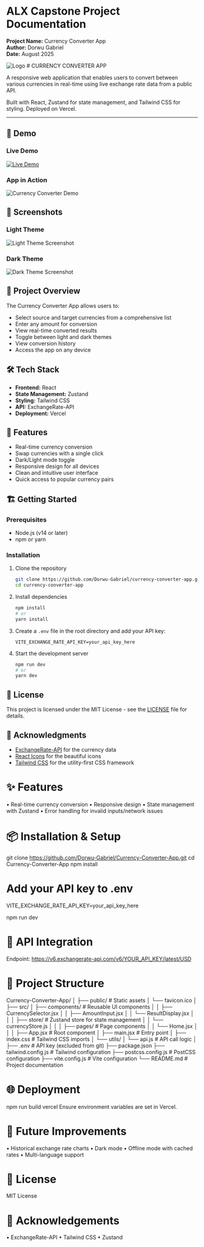 # ALX Capstone Project Documentation
**Project Name:** Currency Converter App  
**Author:** Dorwu Gabriel  
**Date:** August 2025

![Logo](./src/assets/logo.png) # CURRENCY CONVERTER APP 
  
  A responsive web application that enables users to convert between various currencies in real-time using live exchange rate data from a public API.
  
  Built with React, Zustand for state management, and Tailwind CSS for styling. Deployed on Vercel.


---

## 🎥 Demo

### Live Demo
[![Live Demo](https://img.shields.io/badge/View-Live%20Demo-green?style=for-the-badge)](https://your-vercel-app-url.vercel.app)

### App in Action
![Currency Converter Demo](./src/assets/CurrencyApp-Demo.gif)

## 📸 Screenshots

### Light Theme
![Light Theme Screenshot](./src/assets/CurrencyApp-Light-Theme.png)

### Dark Theme
![Dark Theme Screenshot](./src/assets/CurrencyApp-Dark-Theme.png)

## 📌 Project Overview
The Currency Converter App allows users to:
- Select source and target currencies from a comprehensive list
- Enter any amount for conversion
- View real-time converted results
- Toggle between light and dark themes
- View conversion history
- Access the app on any device

## 🛠 Tech Stack
- **Frontend:** React
- **State Management:** Zustand
- **Styling:** Tailwind CSS
- **API:** ExchangeRate-API
- **Deployment:** Vercel

## 🚀 Features
- Real-time currency conversion
- Swap currencies with a single click
- Dark/Light mode toggle
- Responsive design for all devices
- Clean and intuitive user interface
- Quick access to popular currency pairs

## 🏗️ Getting Started

### Prerequisites
- Node.js (v14 or later)
- npm or yarn

### Installation
1. Clone the repository
   ```bash
   git clone https://github.com/Dorwu-Gabriel/currency-converter-app.git
   cd currency-converter-app
   ```
2. Install dependencies
   ```bash
   npm install
   # or
   yarn install
   ```
3. Create a `.env` file in the root directory and add your API key:
   ```
   VITE_EXCHANGE_RATE_API_KEY=your_api_key_here
   ```
4. Start the development server
   ```bash
   npm run dev
   # or
   yarn dev
   ```

## 📝 License
This project is licensed under the MIT License - see the [LICENSE](LICENSE) file for details.

## 🙏 Acknowledgments
- [ExchangeRate-API](https://www.exchangerate-api.com/) for the currency data
- [React Icons](https://react-icons.github.io/react-icons/) for the beautiful icons
- [Tailwind CSS](https://tailwindcss.com/) for the utility-first CSS framework
# ✨ Features
•	Real-time currency conversion
•	Responsive design
•	State management with Zustand
•	Error handling for invalid inputs/network issues

# 📦 Installation & Setup
git clone https://github.com/Dorwu-Gabriel/Currency-Converter-App.git
cd Currency-Converter-App
npm install

# Add your API key to .env
VITE_EXCHANGE_RATE_API_KEY=your_api_key_here

npm run dev

# 🔗 API Integration
Endpoint:
https://v6.exchangerate-api.com/v6/YOUR_API_KEY/latest/USD

# 📂 Project Structure
Currency-Converter-App/
│
├── public/                 # Static assets
│   └── favicon.ico
│
├── src/
│   ├── components/         # Reusable UI components
│   │   ├── CurrencySelector.jsx
│   │   ├── AmountInput.jsx
│   │   └── ResultDisplay.jsx
│   │
│   ├── store/              # Zustand store for state management
│   │   └── currencyStore.js
│   │
│   ├── pages/              # Page components
│   │   └── Home.jsx
│   │
│   ├── App.jsx             # Root component
│   ├── main.jsx            # Entry point
│   ├── index.css           # Tailwind CSS imports
│   └── utils/
│       └── api.js          # API call logic
│
├── .env                    # API key (excluded from git)
├── package.json
├── tailwind.config.js      # Tailwind configuration
├── postcss.config.js       # PostCSS configuration
├── vite.config.js          # Vite configuration
└── README.md               # Project documentation

# 🌐 Deployment
npm run build
vercel
Ensure environment variables are set in Vercel.

# 🔮 Future Improvements
•	Historical exchange rate charts
•	Dark mode
•	Offline mode with cached rates
•	Multi-language support

# 📜 License
MIT License

# 🙏 Acknowledgements
•	ExchangeRate-API
•	Tailwind CSS
•	Zustand


